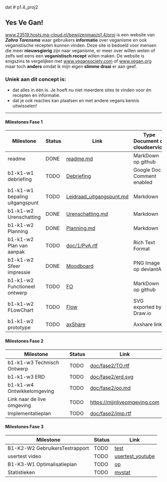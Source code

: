dat # p1.4_proj2

## Yes Ve Gan!
www.23519.hosts.ma-cloud.nl/bewijzenmap/p1.4/proj is een website van ___Zahra Torensma___ waar gebruikers __informatie__ over veganisme en ook veganistische recepten kunnen vinden. Deze site is bedoeld voor mensen die meer __nieuwsgierig__ zijn naar veganisme, er meer over willen weten of zelfs wel eens een __veganistisch recept__ willen maken.
De website is enigszins te vergelijken met www.vegansociety.com of www.vegan.org maar toch __anders__ omdat ik mijn eigen __slimme draai__ er aan geef.

### Uniek aan dit concept is: 
 * dat alles in één is. Je hoeft nu niet meerdere sites te vinden voor én recepten én informatie.
 * dat je ook reacties kan plaatsen en met andere vegans kennis uitwisselen!

---
#### Milestones Fase 1
| Milestone  | Status | Link | Type Document of cloudservice |
| ------ |  ------ | ------ | ------ |
| readme                         | DONE |  [readme.md]            | MarkDown op github |
| b1-k1-w1 debriefing            | TODO | [Debriefing]            | Google Doc Comment enabled |
| b1-k1-w1 bepaling uitgangspunt | TODO | [Leidraad_uitgangspunt.md] | Markdown |
| b1-k1-w2 Urenschatting         | DONE | [Urenschatting.md]| Markdown |
| b1-k1-w2 Planning              | DONE | [Planning.md]     | Markdown |
| b1-k1-w2 Plan van aanpak       | TODO | [doc/1/PvA.rtf]         | Rich Text Format |
| b1-k1-w2 Sfeer impressie       | DONE | [Moodboard]       | PNG Image op deviantArt |
| b1-k1-w2 Functioneel ontwerp   | TODO | [FO]                    | MarkDown op github |
| b1-k1-w2 FLowChart             | TODO | [Flow]                  | SVG exported by Draw.io |
| b1-k1-w2 prototype             | TODO | [axShare]               | Axshare link |

   [readme.md]: <https://github.com/ZahraTorensma/p1.4_proj2/master/readme.md>
   [Leidraad_uitgangspunt.md]: <https://#>
   [Debriefing]: <https://#>
   [doc/1/PvA.rtf]: <https://github.com/HjalmarSnoep/MyBandStarter/blob/master/doc/1/PvA.rtf>
   [Urenschatting.md]: <https://github.com/ZahraTorensma/p1.4_proj2/blob/master/Urenschatting.md>
   [Planning.md]: <https://github.com/ZahraTorensma/p1.4_proj2/blob/master/Planning.md>
   [Moodboard]: <http://23519.hosts.ma-cloud.nl/bewijzenmap/p1.4/proj/moodboard/MoodboardZAHRA_TORENSMA.png>
   [FO]: <https://#>
   [Flow]: <https://#>
   [axShare]: <https://#>

#### Milestones Fase 2
| Milestone  | Status | Link |
| ------ |  ------ | ------ |
| b1-k1-w3 Technisch Ontwerp |  TODO |  [doc/fase2/TO.rtf] |
| b1-k1-w3 ERD               |  TODO |  [doc/fase2/erd.svg] |
| b1-k1-w4 Ontwikkelomgeving |  TODO |  [doc/fase2/oo.md]|
| Link naar de live omgeving |  TODO |  <https://mijnliveomgeving.com>|
| Implementatieplan          | TODO |  [doc/fase2/imp.rtf] |

   [doc/fase2/TO.rtf]: <https://github.com/ZahraTorensma/doc/fase2/TO.rtf>
   [doc/fase2/erd.svg]: <https://github.com/ZahraTorensma/doc/fase2/erd.svg>
   [doc/fase2/oo.md]: <https://github.com/ZahraTorensma/doc/fase2/oo.md>
   [doc/fase2/imp.rtf]: <http://github.com/ZahraTorensma/doc/fase2/imp.rtf>
   
#### Milestones Fase 3
| Milestone  | Status | Link |
| ------ |  ------ | ------ |
| B1-K2-W2 GebruikersTestrapport | TODO |  [test] |
| usertest video | TODO |[usertest_youtube] |
| B1-K3-W1 Optimalisatieplan | TODO |  [op] |
| Statistieken | TODO |  [mystat]|

 [usertest_youtube]: <https://#>
 [test]: <https://#>
 [op]: <https://#>
 [mystat]: <https://#>




